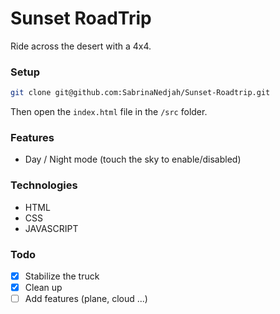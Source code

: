 # Sunset RoadTrip
Ride across the desert with a 4x4.

### Setup
```bash
git clone git@github.com:SabrinaNedjah/Sunset-Roadtrip.git
```

Then open the `index.html` file in the `/src` folder.

### Features
- Day / Night mode (touch the sky to enable/disabled)

### Technologies
- HTML
- CSS
- JAVASCRIPT

### Todo
- [x] Stabilize the truck
- [x] Clean up
- [ ] Add features (plane, cloud ...)